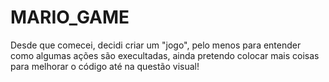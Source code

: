 # MARIO_GAME
Desde que comecei, decidi criar um "jogo", pelo menos para entender como algumas ações são execultadas, ainda pretendo colocar mais coisas para melhorar o código até na questão visual!
